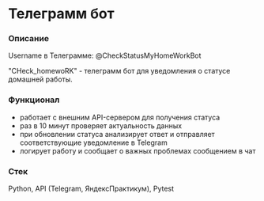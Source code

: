 # Телеграмм бот

### Описание

Username в Телеграмме: @CheckStatusMyHomeWorkBot

"CHeck_homewoRK" - телеграмм бот для уведомления о статусе домашней работы.

### Функционал

- работает с внешним API-сервером для получения статуса
- раз в 10 минут проверяет актуальность данных
- при обновлении статуса анализирует ответ и отправляет соответствующие уведомление в Telegram
- логирует работу и сообщает о важных проблемах сообщением в чат

### Стек 

Python, API (Telegram, ЯндексПрактикум), Pytest
